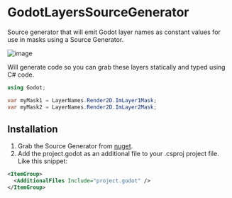 # GodotLayersSourceGenerator
Source generator that will emit Godot layer names as constant values for use in masks using a Source Generator.

![image](https://github.com/AntonBergaker/GodotLayersSourceGenerator/assets/12459883/59317bdb-8f16-4e67-b30b-77641a5938ae)

Will generate code so you can grab these layers statically and typed using C# code.
```csharp
using Godot;

var myMask1 = LayerNames.Render2D.ImLayer1Mask;
var myMask2 = LayerNames.Render2D.ImLayer2Mask;
```

## Installation
1) Grab the Source Generator from [nuget](https://www.nuget.org/packages/GodotLayersSourceGenerator).
2) Add the project.godot as an additional file to your .csproj project file. Like this snippet:
```xml
<ItemGroup>
  <AdditionalFiles Include="project.godot" />
</ItemGroup>
```
